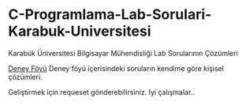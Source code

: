# C-Programlama-Lab-Sorulari-Karabuk-Universitesi
Karabük Üniversitesi Bilgisayar Mühendisliği Lab Sorularının Çözümleri

[Deney Föyü](http://muh.karabuk.edu.tr/bilgisayar/lab/foyler/programlama_dilleri_ii_deney_foyu.pdf)
Deney föyü içerisindeki soruların kendime göre kişisel çözümleri.

Geliştirmek için requeset gönderebilirsiniz. Iyi çalışmalar..
